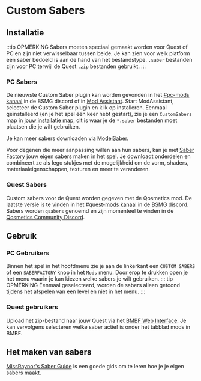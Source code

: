 # Custom Sabers
## Installatie
::tip OPMERKING Sabers moeten speciaal gemaakt worden voor Quest of PC en zijn niet verwisselbaar tussen beide. Je kan zien voor welk platform een saber bedoeld is aan de hand van het bestandstype. `.saber` bestanden zijn voor PC terwijl de Quest `.zip` bestanden gebruikt. :::

### PC Sabers
De nieuwste Custom Saber plugin kan worden gevonden in het [#pc-mods kanaal](https://discord.gg/beatsabermods) in de BSMG discord of in [Mod Assistant](https://github.com/Assistant/ModAssistant). Start ModAssistant, selecteer de Custom Saber plugin en klik op installeren. Eenmaal geïnstalleerd (en je het spel één keer hebt gestart), zie je een `CustomSabers` map in [jouw installatie map](/faq/install-folder.md), dit is waar je de `*.saber` bestanden moet plaatsen die je wilt gebruiken.

Je kan meer sabers downloaden via [ModelSaber](https://modelsaber.com/Sabers/).

Voor degenen die meer aanpassing willen aan hun sabers, kan je met [Saber Factory](https://github.com/ToniMacaroni/SaberFactory#readme) jouw eigen sabers maken in het spel. Je downloadt onderdelen en combineert ze als lego stukjes met de mogelijkheid om de vorm, shaders, materiaaleigenschappen, texturen en meer te veranderen.

### Quest Sabers
Custom sabers voor de Quest worden gegeven met de Qosmetics mod. De laatste versie is te vinden in het [#quest-mods kanaal](https://discord.gg/beatsabermods) in de BSMG discord. Sabers worden `qsabers` genoemd en zijn momenteel te vinden in de [Qosmetics Community Discord](https://discord.gg/qosmetics).

## Gebruik

### PC Gebruikers
Binnen het spel in het hoofdmenu zie je aan de linkerkant een `CUSTOM SABERS` of een `SABERFACTORY` knop in het `Mods` menu. Door erop te drukken open je het menu waarin je kan kiezen welke sabers je wilt gebruiken. ::: tip OPMERKING Eenmaal geselecteerd, worden de sabers alleen getoond tijdens het afspelen van een level en niet in het menu. :::

### Quest gebruikers
Upload het zip-bestand naar jouw Quest via het [BMBF Web Interface](/quest-modding.md#installing-mods). Je kan vervolgens selecteren welke saber actief is onder het tabblad mods in BMBF.

## Het maken van sabers
[MissRaynor's Saber Guide](./sabers-guide.md) is een goede gids om te leren hoe je je eigen sabers maakt.
